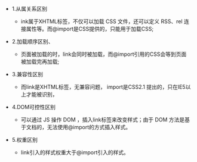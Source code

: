 + 1.从属关系区别
  - ink属于XHTML标签，不仅可以加载 CSS 文件，还可以定义 RSS、rel 连接属性等。而@import是CSS提供的，只能用于加载CSS;
+ 2.加载顺序区别、
  - 页面被加载的时，link会同时被加载，而@import引用的CSS会等到页面被加载完再加载;

+ 3.兼容性区别
  - 而link是XHTML标签，无兼容问题， import是CSS2.1 提出的，只在IE5以上才能被识别，

+ 4.DOM可控性区别
  - 可以通过 JS 操作 DOM ，插入link标签来改变样式；由于 DOM 方法是基于文档的，无法使用@import的方式插入样式。
+ 5.权重区别
  - link引入的样式权重大于@import引入的样式。